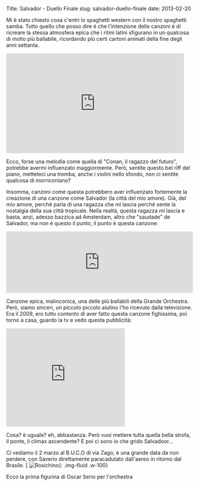Title: Salvador - Duello Finale
slug: salvador-duello-finale
date: 2013-02-20

Mi è stato chiesto cosa c'entri lo spaghetti western con il nostro
spaghetti samba. Tutto quello che posso dire è che l'intenzione delle
canzoni è di ricreare la stessa atmosfera epica che i ritmi latini
sfigurano in un qualcosa di molto più ballabile, ricordando più certi
cartoni animati della fine degli anni settanta.

<div class="container-fluid iframe-container"> <iframe allowfullscreen=""
frameborder="0" height="270"
src="http://www.youtube.com/embed/_xwyUwBQkJ4" width="480"></iframe>
</div>

Ecco, forse una melodia come quella di "Conan, il ragazzo del futuro",
potrebbe avermi influenzato maggiormente. Però, sentite questo bel
riff del piano, metteteci una tromba, anche i violini nello sfondo,
non ci sentite qualcosa di morriconiano?

Insomma, canzoni come questa potrebbero aver influenzato fortemente la
creazione di una canzone come Salvador \(la città del mio
amore\). Già, del mio amore, perché parla di una ragazza che mi lascia
perché sente la nostalgia della sua città tropicale. Nella realtà,
questa ragazza mi lascia e basta, anzi, adesso bazzica ad Amsterdam,
altro che "saudade" de Salvador, ma non è questo il punto, il punto è
questa canzone:


<iframe frameborder="no" height="166" scrolling="no" src="https://w.soundcloud.com/player/?url=http%3A%2F%2Fapi.soundcloud.com%2Ftracks%2F21733781" width="100%"></iframe>

Canzone epica, malinconica, una delle più ballabili della Grande
Orchestra. Però, siamo sinceri, un piccolo piccolo aiutino l'ho
ricevuto dalla televisione. Era il 2009, ero tutto contento di aver
fatto questa canzone fighissima, poi torno a casa, guardo la tv e vedo
questa pubblicità:

<div class="container-fluid iframe-container">
<iframe allowfullscreen="allowfullscreen" frameborder="0" height="266" mozallowfullscreen="mozallowfullscreen" src="https://www.youtube.com/embed/cAysAN0NlSM?feature=player_embedded" webkitallowfullscreen="webkitallowfullscreen" width="320"></iframe>
</div>

Cosa? è uguale? eh, abbastanza. Però vuoi mettere tutta quella bella strofa, il ponte, il climax ascendente? E poi ci sono io che grido Salvadoor...

Ci vediamo il 2 marzo al B.U.C.O di via Zago, è una grande data da non perdere, con Saverio direttamente paracadutato dall'aereo in ritorno dal Brasile.
[
![](/images/fetched_images/Rosico.jpg "Rosichino"){: .img-fluid .w-100}

Ecco la prima figurina di Oscar Serio per l'orchestra

